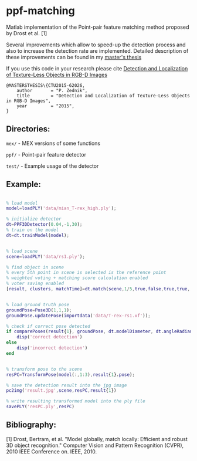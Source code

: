 # ppf-matching
Matlab implementation of the Point-pair feature matching method proposed by Drost et al. [1] 

Several improvements which allow to speed-up the detection process and also to increase the detection rate are implemented. Detailed description of these improvements can be found in my [master's thesis](https://dspace.cvut.cz/handle/10467/62026?locale-attribute=en) 

If you use this code in your research please cite [Detection and Localization of Texture-Less Objects in RGB-D Images](https://dspace.cvut.cz/handle/10467/62026?locale-attribute=en)

```
@MASTERSTHESIS\{CTU2015-62026,
    author       = "P. Zednik",
    title        = "Detection and Localization of Texture-Less Objects in RGB-D Images",
    year         = "2015",
}
```


Directories:
---------------------

`mex/`   - MEX versions of some functions

`ppf/`  - Point-pair feature detector

`test/`  - Example usage of the detector

Example:
---------------------
```matlab

% load model
model=loadPLY('data/mian_T-rex_high.ply');

% initialize detector
dt=PPF3DDetector(0.04,-1,30);
% train on the model
dt=dt.trainModel(model);


% load scene
scene=loadPLY('data/rs1.ply');

% find object in scene
% every 5th point in scene is selected is the reference point
% weighted voting + matching score calculation enabled
% voter saving enabled
[result, clusters, matchTime]=dt.match(scene,1/5,true,false,true,true, -1, -1);


% load ground truth pose
groundPose=Pose3D(1,1,1);
groundPose.updatePose(importdata('data/T-rex-rs1.xf'));

% check if correct pose detected
if comparePoses(result{1}, groundPose, dt.modelDiameter, dt.angleRadians);
    disp('correct detection')
else
    disp('incorrect detection')
end


% transform pose to the scene
resPC=TransformPose(model(:,1:3),result{1}.pose);

% save the detection result into the jpg image
pc2img('result.jpg',scene,resPC,result{1})

% write resulting transformed model into the ply file
savePLY('resPC.ply',resPC)

```

Bibliography:
---------------------
[1] Drost, Bertram, et al. "Model globally, match locally: Efficient and robust 3D object recognition." Computer Vision and Pattern Recognition (CVPR), 2010 IEEE Conference on. IEEE, 2010.

